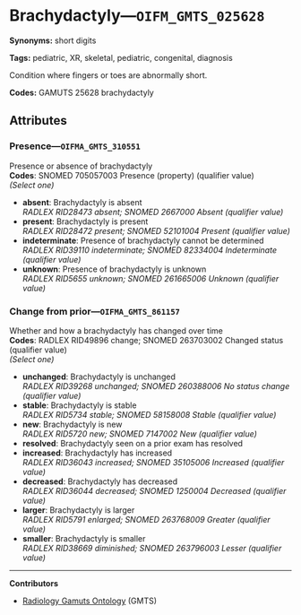 # Brachydactyly—`OIFM_GMTS_025628`

**Synonyms:** short digits

**Tags:** pediatric, XR, skeletal, pediatric, congenital, diagnosis

Condition where fingers or toes are abnormally short.

**Codes:** GAMUTS 25628 brachydactyly

## Attributes

### Presence—`OIFMA_GMTS_310551`

Presence or absence of brachydactyly  
**Codes**: SNOMED 705057003 Presence (property) (qualifier value)  
*(Select one)*

- **absent**: Brachydactyly is absent  
_RADLEX RID28473 absent; SNOMED 2667000 Absent (qualifier value)_
- **present**: Brachydactyly is present  
_RADLEX RID28472 present; SNOMED 52101004 Present (qualifier value)_
- **indeterminate**: Presence of brachydactyly cannot be determined  
_RADLEX RID39110 indeterminate; SNOMED 82334004 Indeterminate (qualifier value)_
- **unknown**: Presence of brachydactyly is unknown  
_RADLEX RID5655 unknown; SNOMED 261665006 Unknown (qualifier value)_

### Change from prior—`OIFMA_GMTS_861157`

Whether and how a brachydactyly has changed over time  
**Codes**: RADLEX RID49896 change; SNOMED 263703002 Changed status (qualifier value)  
*(Select one)*

- **unchanged**: Brachydactyly is unchanged  
_RADLEX RID39268 unchanged; SNOMED 260388006 No status change (qualifier value)_
- **stable**: Brachydactyly is stable  
_RADLEX RID5734 stable; SNOMED 58158008 Stable (qualifier value)_
- **new**: Brachydactyly is new  
_RADLEX RID5720 new; SNOMED 7147002 New (qualifier value)_
- **resolved**: Brachydactyly seen on a prior exam has resolved  
- **increased**: Brachydactyly has increased  
_RADLEX RID36043 increased; SNOMED 35105006 Increased (qualifier value)_
- **decreased**: Brachydactyly has decreased  
_RADLEX RID36044 decreased; SNOMED 1250004 Decreased (qualifier value)_
- **larger**: Brachydactyly is larger  
_RADLEX RID5791 enlarged; SNOMED 263768009 Greater (qualifier value)_
- **smaller**: Brachydactyly is smaller  
_RADLEX RID38669 diminished; SNOMED 263796003 Lesser (qualifier value)_

---

**Contributors**

- [Radiology Gamuts Ontology](https://gamuts.net/) (GMTS)
